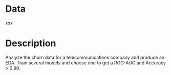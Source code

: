 # Data
  xxx  
# Description
  Analyze the churn data for a telecommunications company and produce an EDA. Train several models and choose one to get a ROC-AUC and Accuracy > 0.90.
